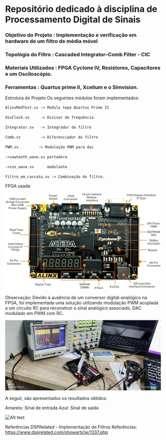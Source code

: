# Repositório dedicado à disciplina de Processamento Digital de Sinais

### **Objetivo do Projeto**        :  Implementação e verificação em hardware de um filtro de média móvel

### **Topológia do Filtro**        :  Cascaded Integrator–Comb Filter - CIC

### **Materiais Utilizados**     :  FPGA Cyclone IV, Resistores, Capacitores e um Osciloscópio.

### **Ferramentas**                :  Quartus prime II, Xcelium e o Simvision.

Estrutura do Projeto Os seguintes módulos foram implementados:

    AlinxModTest.sv -> Modulo topo Quartus Prime II
    
    divClock.sv     -> Divisor de frequência
    
    Integrator.sv   -> Integrador do filtro 
    
    Comb.sv         -> Diferenciador do filtro
    
    PWM.sv         -> Modulação PWM para dac
    
    ->sawtooth_wave.sv portadora
    
    ->cos_wave.sv      modulante
    
    filtro_em_cascata.sv -> Combinação do filtro.

FPGA usada

![Alt text](./CIC/Alinx-ax4010-altera-cyclone-iv-ep4ce10-placa-de-estudo-de-n-vel-de-entrada-placa-fpga.jpg)

Observação: Devido à ausência de um conversor digital-analógico na FPGA, foi implementada uma solução utilizando modulação PWM acoplada a um circuito RC para reconstruir o sinal analógico associado. DAC modulado em PWM com RC.

![Alt text](./CIC/pwm_test_dac.jpg)

A seguir, são apresentados os resultados obtidos:

Amarelo: Sinal de entrada Azul: Sinal de saída

![Alt text](./CIC/resultado.)



Referências DSPRelated - Implementação de Filtros Referências:
https://www.dsprelated.com/showarticle/1337.php

